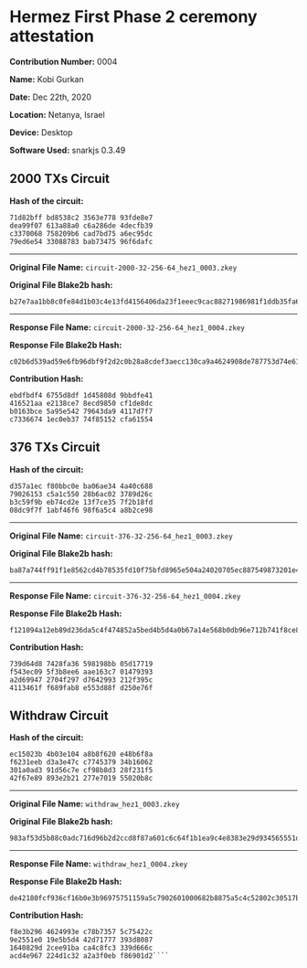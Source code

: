 # Hermez First Phase 2 ceremony attestation

**Contribution Number:**    0004

**Name:**    Kobi Gurkan

**Date:**    Dec 22th, 2020

**Location:**   Netanya, Israel

**Device:** Desktop

**Software Used:** snarkjs 0.3.49


## 2000 TXs Circuit

**Hash of the circuit:**
````
71d82bff bd8538c2 3563e778 93fde8e7
dea99f07 613a88a0 c6a286de 4decfb39
c3370068 758209b6 cad7bd75 a6ec95dc
79ed6e54 33088783 bab73475 96f6dafc
````

---

**Original File Name:** `circuit-2000-32-256-64_hez1_0003.zkey`

**Original File Blake2b hash:**
````
b27e7aa1bb8c0fe84d1b03c4e13fd4156406da23f1eeec9cac88271986981f1ddb35fa6ad72c7db4bab20cec2db782693595204682f34a3a46140f79da513e21
````

---

**Response File Name:** `circuit-2000-32-256-64_hez1_0004.zkey`

**Response File Blake2b Hash:**
````
c02b6d539ad59e6fb96dbf9f2d2c0b28a8cdef3aecc130ca9a4624908de787753d74e61565be32ab4a70346103922c45098d738e51c1492e5950618ef2d91927
````

**Contribution Hash:**
````
ebdfbdf4 6755d8df 1d45808d 9bbdfe41
416521aa e2138ce7 8ecd9850 cf1de8dc
b0163bce 5a95e542 79643da9 4117d7f7
c7336674 1ec0eb37 74f85152 cfa61554
````

## 376 TXs Circuit

**Hash of the circuit:**
````
d357a1ec f80bbc0e ba06ae34 4a40c688
79026153 c5a1c550 28b6ac02 3789d26c
b3c59f9b eb74cd2e 13f7ce35 7f2b18fd
08dc9f7f 1abf46f6 98f6a5c4 a8b2ce98
````

---

**Original File Name:** `circuit-376-32-256-64_hez1_0003.zkey`

**Original File Blake2b hash:**
````
ba87a744ff91f1e8562cd4b78535fd10f75bfd8965e504a24020705ec887549873201e48f8782dfdf31e44305480a18c4f169ad01a150ab61c18eb1f2ed722e0
````

---

**Response File Name:** `circuit-376-32-256-64_hez1_0004.zkey`

**Response File Blake2b Hash:**
````
f121094a12eb89d236da5c4f474852a5bed4b5d4a0b67a14e568b0db96e712b741f8ce8eb3f3788032c466dfe65d44bf4c3917d7c3b362dd940dd3832188d28e
````

**Contribution Hash:**
````
739d64d8 7428fa36 598198bb 05d17719
f543ec09 5f3b8ee6 aae163c7 01479393
a2d69947 2704f297 d7642993 212f395c
4113461f f689fab8 e553d88f d250e76f
````

## Withdraw Circuit

**Hash of the circuit:**
````
ec15023b 4b03e104 a8b8f620 e48b6f8a
f6231eeb d3a3e47c c7745379 34b16062
301a0ad3 91d56c7e cf98b8d3 28f231f5
42f67e89 893e2b21 277e7019 55020b8c
````

---

**Original File Name:** `withdraw_hez1_0003.zkey`

**Original File Blake2b hash:**
````
983af53d5b88c0adc716d96b2d2ccd8f87a601c6c64f1b1ea9c4e8383e29d934565551dee58362409975417a8ada1400457fe32d3aebd4ac03d893892f9f10b1
````

---

**Response File Name:** `withdraw_hez1_0004.zkey`

**Response File Blake2b Hash:**
````
de42180fcf936cf16b0e3b96975751159a5c7902601000682b8875a5c4c52802c30517b02342f2598cfd3477e731ecf4c856c525c0ff6de96da68458f7e9574a
````

**Contribution Hash:**
````
f8e3b296 4624993e c78b7357 5c75422c
9e2551e0 19e5b5d4 42d71777 393d8087
1640829d 2cee91ba ca4c8fc3 339d666c
acd4e967 224d1c32 a2a3f0eb f86901d2````
